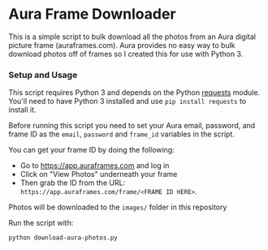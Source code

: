 # Aura Frame Downloader

This is a simple script to bulk download all the photos from an Aura digital picture frame (auraframes.com). Aura provides no easy way to bulk download photos off of frames so I created this for use with Python 3.

### Setup and Usage

This script requires Python 3 and depends on the Python [requests](https://github.com/psf/requests) module. You'll need to have Python 3 installed and use `pip install requests` to install it.

Before running this script you need to set your Aura email, password, and frame ID as the `email`, `password` and `frame_id` variables in the script.

You can get your frame ID by doing the following:

 * Go to https://app.auraframes.com and log in
 * Click on "View Photos" underneath your frame
 * Then grab the ID from the URL: `https://app.auraframes.com/frame/<FRAME ID HERE>`.

Photos will be downloaded to the `images/` folder in this repository

Run the script with:

    python download-aura-photos.py

